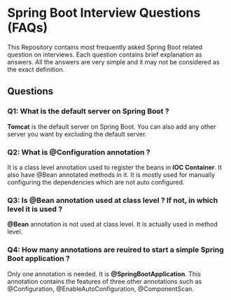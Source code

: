 # Spring Boot Interview Questions (FAQs)
This Repository contains most frequently asked Spring Boot related question on interviews. Each question contains brief explanation as answers. All the answers are very simple and it may not be considered as the exact definition.

## Questions
### Q1: What is the default server on Spring Boot ?
**Tomcat** is the default server on Spring Boot. You can also add any other server you want by excluding the default server.

### Q2: What is @Configuration annotation ?
It is a class level annotation used to register the beans in **IOC Container**. It also have @Bean annotated methods in it. It is mostly used for manually configuring the dependencies which are not auto configured.

### Q3: Is @Bean annotation used at class level ? If not, in which level it is used ?
**@Bean** annotation is not used at class level. It is actually used in method level.

### Q4: How many annotations are reuired to start a simple Spring Boot application ?
Only one annotation is needed. It is **@SpringBootApplication**. This annotation contains the features of three other annotations such as @Configuration, @EnableAutoConfiguration, @ComponentScan.
